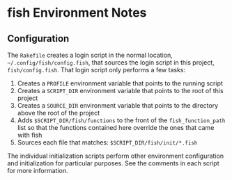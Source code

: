 # fish Environment Notes

## Configuration

The `Rakefile` creates a login script in the normal location, `~/.config/fish/config.fish`, that sources the login script in this project, `fish/config.fish`. That login script only performs a few tasks:

1. Creates a `PROFILE` environment variable that points to the running script
1. Creates a `SCRIPT_DIR` environment variable that points to the root of this project
1. Creates a `SOURCE_DIR` environment variable that points to the directory above the root of the project
1. Adds `$SCRIPT_DIR/fish/functions` to the front of the `fish_function_path` list so that the functions contained here override the ones that came with fish
1. Sources each file that matches: `$SCRIPT_DIR/fish/init/*.fish`

The individual initialization scripts perform other environment configuration and initialization for particular purposes. See the comments in each script for more information.
